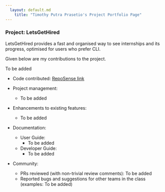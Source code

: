 ```yaml
---
  layout: default.md
    title: "Timothy Putra Prasetio's Project Portfolio Page"
---
```


### Project: LetsGetHired

LetsGetHired provides a fast and organised way to see internships and its progress, optimised for users who prefer CLI.

Given below are my contributions to the project.

To be added

* Code contributed: [RepoSense link](https://nus-cs2103-ay2324s1.github.io/tp-dashboard/?search=tim-pipi&breakdown=true)

* Project management:
    * To be added

* Enhancements to existing features:
    * To be added

* Documentation:
    * User Guide:
        * To be added
    * Developer Guide:
        * To be added

* Community:
    * PRs reviewed (with non-trivial review comments): To be added
    * Reported bugs and suggestions for other teams in the class (examples: To be added)
